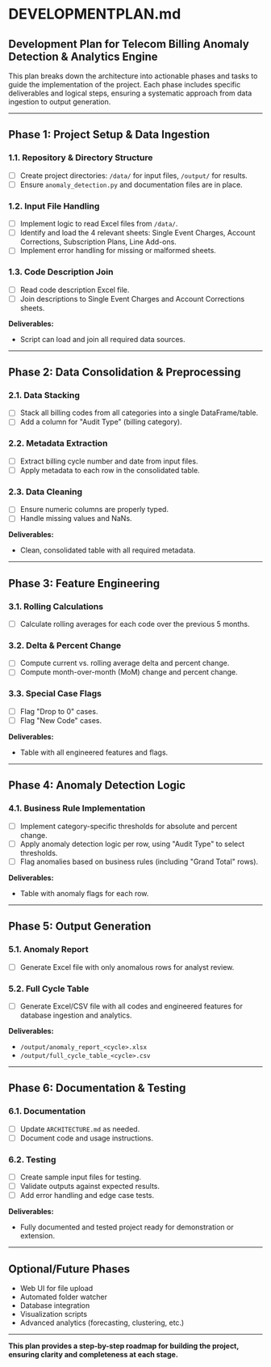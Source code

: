 # DEVELOPMENTPLAN.md

## Development Plan for Telecom Billing Anomaly Detection & Analytics Engine

This plan breaks down the architecture into actionable phases and tasks to guide the implementation of the project. Each phase includes specific deliverables and logical steps, ensuring a systematic approach from data ingestion to output generation.

---

## Phase 1: Project Setup & Data Ingestion

### 1.1. Repository & Directory Structure
- [ ] Create project directories: `/data/` for input files, `/output/` for results.
- [ ] Ensure `anomaly_detection.py` and documentation files are in place.

### 1.2. Input File Handling
- [ ] Implement logic to read Excel files from `/data/`.
- [ ] Identify and load the 4 relevant sheets: Single Event Charges, Account Corrections, Subscription Plans, Line Add-ons.
- [ ] Implement error handling for missing or malformed sheets.

### 1.3. Code Description Join
- [ ] Read code description Excel file.
- [ ] Join descriptions to Single Event Charges and Account Corrections sheets.

**Deliverables:**
- Script can load and join all required data sources.

---

## Phase 2: Data Consolidation & Preprocessing

### 2.1. Data Stacking
- [ ] Stack all billing codes from all categories into a single DataFrame/table.
- [ ] Add a column for "Audit Type" (billing category).

### 2.2. Metadata Extraction
- [ ] Extract billing cycle number and date from input files.
- [ ] Apply metadata to each row in the consolidated table.

### 2.3. Data Cleaning
- [ ] Ensure numeric columns are properly typed.
- [ ] Handle missing values and NaNs.

**Deliverables:**
- Clean, consolidated table with all required metadata.

---

## Phase 3: Feature Engineering

### 3.1. Rolling Calculations
- [ ] Calculate rolling averages for each code over the previous 5 months.

### 3.2. Delta & Percent Change
- [ ] Compute current vs. rolling average delta and percent change.
- [ ] Compute month-over-month (MoM) change and percent change.

### 3.3. Special Case Flags
- [ ] Flag "Drop to 0" cases.
- [ ] Flag "New Code" cases.

**Deliverables:**
- Table with all engineered features and flags.

---

## Phase 4: Anomaly Detection Logic

### 4.1. Business Rule Implementation
- [ ] Implement category-specific thresholds for absolute and percent change.
- [ ] Apply anomaly detection logic per row, using "Audit Type" to select thresholds.
- [ ] Flag anomalies based on business rules (including "Grand Total" rows).

**Deliverables:**
- Table with anomaly flags for each row.

---

## Phase 5: Output Generation

### 5.1. Anomaly Report
- [ ] Generate Excel file with only anomalous rows for analyst review.

### 5.2. Full Cycle Table
- [ ] Generate Excel/CSV file with all codes and engineered features for database ingestion and analytics.

**Deliverables:**
- `/output/anomaly_report_<cycle>.xlsx`
- `/output/full_cycle_table_<cycle>.csv`

---

## Phase 6: Documentation & Testing

### 6.1. Documentation
- [ ] Update `ARCHITECTURE.md` as needed.
- [ ] Document code and usage instructions.

### 6.2. Testing
- [ ] Create sample input files for testing.
- [ ] Validate outputs against expected results.
- [ ] Add error handling and edge case tests.

**Deliverables:**
- Fully documented and tested project ready for demonstration or extension.

---

## Optional/Future Phases
- Web UI for file upload
- Automated folder watcher
- Database integration
- Visualization scripts
- Advanced analytics (forecasting, clustering, etc.)

---

**This plan provides a step-by-step roadmap for building the project, ensuring clarity and completeness at each stage.** 
